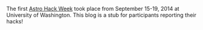 <!-- 
.. title: Welcome to the Astro Hack Week Blog!
.. slug: welcome-to-the-astro-hack-week-blog
.. date: 2014-09-20 09:00:00 UTC-07:00
.. tags: 
.. author: Jake VanderPlas
.. link: 
.. description: Welcome to the Blog
.. type: text
-->

The first [Astro Hack Week](http://astrohackweek.github.io) took place from September 15-19, 2014 at University of Washington.
This blog is a stub for participants reporting their hacks!